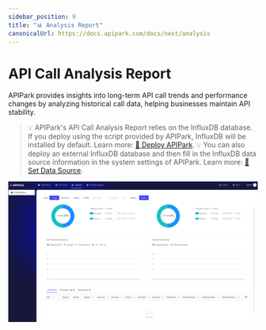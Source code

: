 ```yaml
---
sidebar_position: 9
title: "📊 Analysis Report"
canonicalUrl: https://docs.apipark.com/docs/next/analysis
---
```


# API Call Analysis Report

APIPark provides insights into long-term API call trends and performance changes by analyzing historical call data, helping businesses maintain API stability.

> 💡 APIPark's API Call Analysis Report relies on the InfluxDB database. If you deploy using the script provided by APIPark, InfluxDB will be installed by default. Learn more: [🔗 Deploy APIPark](deploy.md).
> 💡 You can also deploy an external InfluxDB database and then fill in the InfluxDB data source information in the system settings of APIPark. Learn more: [🔗 Set Data Source](system_setting/data_source.md).

![](images/2024-10-28/bd920673b71b05514a44eab4e18a64f50aea2ab69f629687aea46b346bcbf51c.png)  